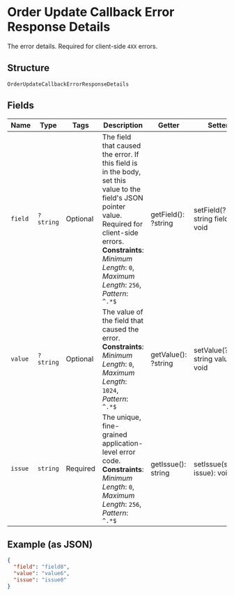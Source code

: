 
# Order Update Callback Error Response Details

The error details. Required for client-side `4XX` errors.

## Structure

`OrderUpdateCallbackErrorResponseDetails`

## Fields

| Name | Type | Tags | Description | Getter | Setter |
|  --- | --- | --- | --- | --- | --- |
| `field` | `?string` | Optional | The field that caused the error. If this field is in the body, set this value to the field's JSON pointer value. Required for client-side errors.<br>**Constraints**: *Minimum Length*: `0`, *Maximum Length*: `256`, *Pattern*: `^.*$` | getField(): ?string | setField(?string field): void |
| `value` | `?string` | Optional | The value of the field that caused the error.<br>**Constraints**: *Minimum Length*: `0`, *Maximum Length*: `1024`, *Pattern*: `^.*$` | getValue(): ?string | setValue(?string value): void |
| `issue` | `string` | Required | The unique, fine-grained application-level error code.<br>**Constraints**: *Minimum Length*: `0`, *Maximum Length*: `256`, *Pattern*: `^.*$` | getIssue(): string | setIssue(string issue): void |

## Example (as JSON)

```json
{
  "field": "field8",
  "value": "value6",
  "issue": "issue0"
}
```

